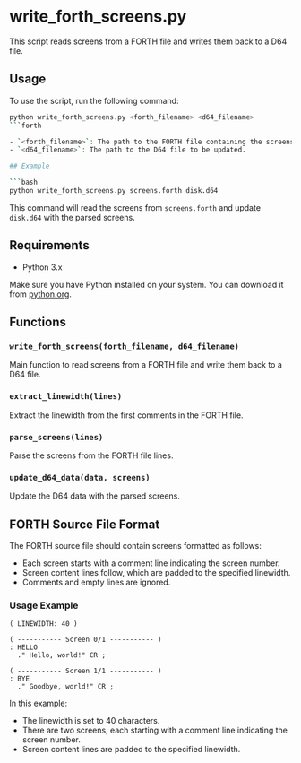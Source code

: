 # write_forth_screens.py

This script reads screens from a FORTH file and writes them back to a D64 file.

## Usage

To use the script, run the following command:

```bash
python write_forth_screens.py <forth_filename> <d64_filename>
```forth

- `<forth_filename>`: The path to the FORTH file containing the screens.
- `<d64_filename>`: The path to the D64 file to be updated.

## Example

```bash
python write_forth_screens.py screens.forth disk.d64
```

This command will read the screens from `screens.forth` and update `disk.d64` with the parsed screens.

## Requirements

- Python 3.x

Make sure you have Python installed on your system. You can download it from [python.org](https://www.python.org/).

## Functions

### `write_forth_screens(forth_filename, d64_filename)`

Main function to read screens from a FORTH file and write them back to a D64 file.

### `extract_linewidth(lines)`

Extract the linewidth from the first comments in the FORTH file.

### `parse_screens(lines)`

Parse the screens from the FORTH file lines.

### `update_d64_data(data, screens)`

Update the D64 data with the parsed screens.

## FORTH Source File Format

The FORTH source file should contain screens formatted as follows:

- Each screen starts with a comment line indicating the screen number.
- Screen content lines follow, which are padded to the specified linewidth.
- Comments and empty lines are ignored.

### Usage Example

```
( LINEWIDTH: 40 )

( ----------- Screen 0/1 ----------- )
: HELLO
  ." Hello, world!" CR ;

( ----------- Screen 1/1 ----------- )
: BYE
  ." Goodbye, world!" CR ;
```

In this example:

- The linewidth is set to 40 characters.
- There are two screens, each starting with a comment line indicating the screen number.
- Screen content lines are padded to the specified linewidth.
